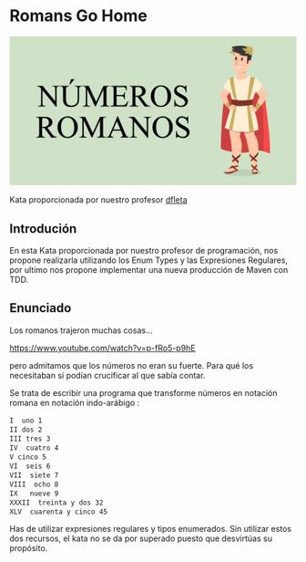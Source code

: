# Romans Go Home

![Romanos](./doc/romanos.png)

Kata proporcionada por nuestro profesor [dfleta](https://github.com/dfleta/romans-go-home)



## Introdución

En esta Kata proporcionada por nuestro profesor de programación, nos propone realizarla utilizando los Enum Types y las Expresiones Regulares,
por ultimo nos propone implementar una nueva producción de Maven con TDD.


## Enunciado

Los romanos trajeron muchas cosas...

https://www.youtube.com/watch?v=p-fRo5-p9hE

pero admitamos que los números no eran su fuerte. Para qué los necesitaban si podían crucificar al que sabía contar.

Se trata de escribir una programa que transforme números en notación romana en notación indo-arábigo :

```
I  uno 1
II dos 2
III tres 3 
IV  cuatro 4 
V cinco 5
VI  seis 6
VII  siete 7
VIII  ocho 8
IX   nueve 9
XXXII  treinta y dos 32
XLV  cuarenta y cinco 45
```

Has de utilizar expresiones regulares y tipos enumerados. Sin utilizar estos dos recursos, el kata no se da por superado puesto que desvirtúas su propósito.